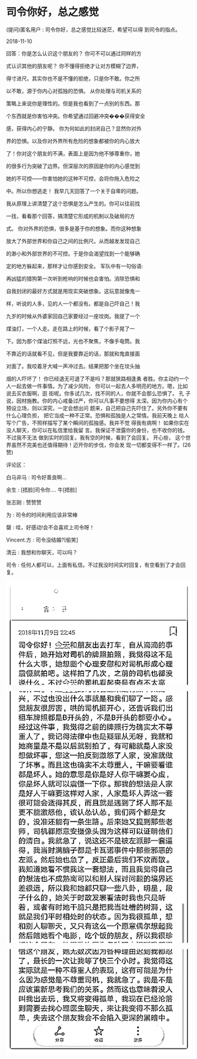 # 司令你好，总之感觉

(提问)匿名用户 : 司令你好，总之感觉比较迷茫，希望可以得 到司令的指点。

2018-11-10

回答：你是怎么认识这个朋友的？ 你可不可以通过同样的方

式认识其他的朋友呢？ 你不懂得拒绝才让对方模糊了边界，

得寸进尺。其实你也不是不懂的拒绝，只是你不敢。你之所

以不敢，源于你内心对孤独的恐惧。 从你处理与司机关系的

策略上来说你是理性的。但是我也看到了一点别的东西。那

个东西就是你害怕冲突。你希望通过回避冲突���获得安全

感，获得内心的宁静。 你为何如此的封闭自己？显然你对外

界的恐惧。以及你对外界所有危险的想象都被你的内心放大

了！你对这个朋友的不满，表面上是因为他不够尊重你，她

的很多行为突破了边界。但深层次的原因是你的内心感觉到

她的不可控——你害怕她的这种不可控，会将你拖入危险之

中。所以你想逃走！ 我早几天回答了一个关于自卑的问题。

我从原理上讲清楚了这个恐惧是怎么产生的。你可以往前找

一找，看看那个回答，搞清楚它形成的机制以及破局的方

式。 你对外界的恐惧，很多是基于你的想象。而你这种想象

放大了外部世界和你自己之间的比例尺。从而越发发现自己

的渺小和外部世界的不可控。于是你会渴望找到一个能够确

定的地方躲起来，那样才让你感到安全。 军队中有一句俗语:

再凶猛的猎狗第一次听到枪响的时候也会害怕。消除恐惧和

自我封闭的最好方式就是用现实突破想象。这玩意就像鬼一

样，听说的人多，见的人一个都没有。都是自己吓自己！我

九岁的时候从外婆家回自己家要经过一座坟岗。我提了一个

煤油灯，一个人走。走在路上的时候，看了个影子晃了一

下。因为那个煤油灯照不远，光也不聚焦，不像手电筒。我

不靠近的话就看不见，但是我要靠近的话，那就和鬼直接面

对面了。我咬着牙大喊一声冲过去。结果把那个坐在坟头抽

烟的人吓坏了！ 你已经退无可退了不是吗？那就狭路相逢勇 者胜。你主动约一个人一起去做一件事情。为了减少风险， 你可以一起去人多明亮的地方。嗯，比如说去买衣服啊，逛 街呢。你多试几次，找不同的人，你就不会那么恐惧了。 孔 子说，因材施教。你的内心戒备过严，你可以凡事不要想得 太深。因为你内心有个预设立场，则以深究，一定会想出问 题来，自己把自己先吓住了。另外你不要有什么心理负担， 把它当成一种不正常。恐惧和孤独是人之常情。我前天晚上 给人写个广告，不照样描写了某个瞬间的孤独感。我并不觉 得我有病啊！ 如果你实在没人聊天，你可以在私信里给我留 言。我保证不泄露你的身份，也不收你的钱。不过我不无法 做到实时的回复。我有空的时候，看到了会回复。 开心些， 这个世界虽然不完美也还值得期待！迈开你的步伐，你会发 现一切都变得不一样了。(26 赞)

评论区：

白马非马 : 司令好善良啊…

余生 : [捂脸]司令你.... 牛[捂脸]

张志刚 : 赞赞赞

为 : 司令的时间利用应该非常棒

罄 : 哇，好感动!会不会喜欢上司令呀！

Vincent.方 : 司令没结婚?[偷笑]

清云 : 我想和你聊天，可以吗？

司令 : 任何人都可以，上面有私信。不过我没时间实时回复，有空看到了才会回复。

![image](img/Image_358.png)

![image](img/Image_359.png)

![image](img/Image_360.png)